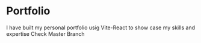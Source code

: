 # Portfolio
I have built my personal portfolio usig Vite-React to show case my skills and expertise
Check Master Branch
